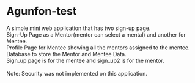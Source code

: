 # Agunfon-test
A simple mini web application that has two sign-up page. <br>
Sign-Up Page as a Mentor(mentor can select a mental) and another for Mentee. <br>
Profile Page for Mentee showing all the mentors assigned to the mentee.<br> 
Database to store the Mentor and Mentee Data. <br>
Sign_up page is for the mentee and sign_up2 is for the mentor. <br><br>
Note: Security was not implemented on this application.
